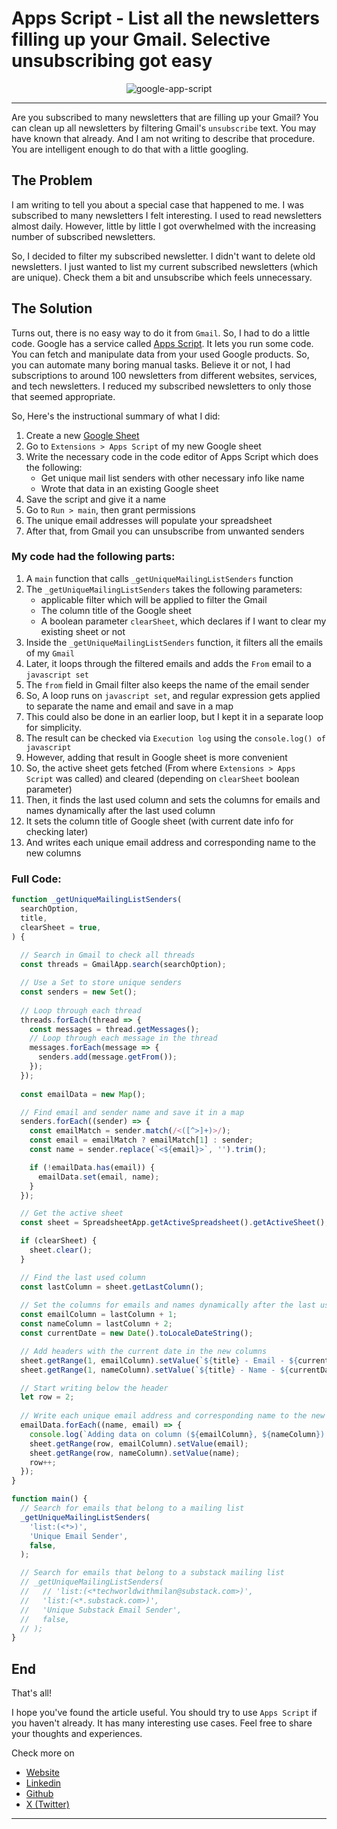 # Apps Script - List all the newsletters filling up your Gmail. Selective unsubscribing got easy

<div align="center">
  <img src="https://developers.google.com/static/apps-script/images/landing-page-hero.svg" alt="google-app-script"/>
</div>

-----

Are you subscribed to many newsletters that are filling up your Gmail? You can clean up all newsletters by filtering Gmail's `unsubscribe` text. You may have known that already. And I am not writing to describe that procedure. You are intelligent enough to do that with a little googling.

## The Problem
I am writing to tell you about a special case that happened to me. I was subscribed to many newsletters I felt interesting. I used to read newsletters almost daily. However, little by little I got overwhelmed with the increasing number of subscribed newsletters.

So, I decided to filter my subscribed newsletter. I didn't want to delete old newsletters. I just wanted to list my current subscribed newsletters (which are unique). Check them a bit and unsubscribe which feels unnecessary.

## The Solution
Turns out, there is no easy way to do it from `Gmail`. So, I had to do a little code. Google has a service called [Apps Script](https://developers.google.com/apps-script). It lets you run some code. You can fetch and manipulate data from your used Google products. So, you can automate many boring manual tasks. Believe it or not, I had subscriptions to around 100 newsletters from different websites, services, and tech newsletters. I reduced my subscribed newsletters to only those that seemed appropriate.

So, Here's the instructional summary of what I did:
1. Create a new [Google Sheet](https://workspace.google.com/products/sheets/)
2. Go to `Extensions > Apps Script` of my new Google sheet
3. Write the necessary code in the code editor of Apps Script which does the following:
   - Get unique mail list senders with other necessary info like name
   - Wrote that data in an existing Google sheet
4. Save the script and give it a name
5. Go to `Run > main`, then grant permissions
6. The unique email addresses will populate your spreadsheet
7. After that, from Gmail you can unsubscribe from unwanted senders

### My code had the following parts:
1.  A `main` function that calls `_getUniqueMailingListSenders` function
2.  The `_getUniqueMailingListSenders` takes the following parameters:
    - applicable filter which will be applied to filter the Gmail
    - The column title of the Google sheet
    - A boolean parameter `clearSheet`, which declares if I want to clear my existing sheet or not
3. Inside the `_getUniqueMailingListSenders` function, it filters all the emails of my `Gmail`
4. Later, it loops through the filtered emails and adds the `From` email to a `javascript set`
5. The `from` field in Gmail filter also keeps the name of the email sender
6. So, A loop runs on `javascript set`, and regular expression gets applied to separate the name and email and save in a map
7. This could also be done in an earlier loop, but I kept it in a separate loop for simplicity.
8. The result can be checked via `Execution log` using the `console.log() of javascript`
9. However, adding that result in Google sheet is more convenient
10. So, the active sheet gets fetched (From where `Extensions > Apps Script` was called) and cleared (depending on `clearSheet` boolean parameter)
11. Then, it finds the last used column and sets the columns for emails and names dynamically after the last used column
12. It sets the column title of Google sheet (with current date info for checking later)
13. And writes each unique email address and corresponding name to the new columns

### Full Code:
```javascript
function _getUniqueMailingListSenders(
  searchOption,
  title,
  clearSheet = true,
) {
  
  // Search in Gmail to check all threads
  const threads = GmailApp.search(searchOption);

  // Use a Set to store unique senders
  const senders = new Set();
  
  // Loop through each thread
  threads.forEach(thread => {
    const messages = thread.getMessages();
    // Loop through each message in the thread
    messages.forEach(message => {
      senders.add(message.getFrom());
    });
  });
  
  const emailData = new Map();

  // Find email and sender name and save it in a map
  senders.forEach((sender) => {
    const emailMatch = sender.match(/<([^>]+)>/);
    const email = emailMatch ? emailMatch[1] : sender;
    const name = sender.replace(`<${email}>`, '').trim();

    if (!emailData.has(email)) {
      emailData.set(email, name);
    }
  });

  // Get the active sheet
  const sheet = SpreadsheetApp.getActiveSpreadsheet().getActiveSheet();

  if (clearSheet) {
    sheet.clear();
  }

  // Find the last used column
  const lastColumn = sheet.getLastColumn();
  
  // Set the columns for emails and names dynamically after the last used column
  const emailColumn = lastColumn + 1;
  const nameColumn = lastColumn + 2;
  const currentDate = new Date().toLocaleDateString();

  // Add headers with the current date in the new columns
  sheet.getRange(1, emailColumn).setValue(`${title} - Email - ${currentDate}`);
  sheet.getRange(1, nameColumn).setValue(`${title} - Name - ${currentDate}`);

  // Start writing below the header
  let row = 2;
  
  // Write each unique email address and corresponding name to the new columns
  emailData.forEach((name, email) => {
    console.log(`Adding data on column (${emailColumn}, ${nameColumn}) and row ${row}: `, {email, name});
    sheet.getRange(row, emailColumn).setValue(email);
    sheet.getRange(row, nameColumn).setValue(name);
    row++;
  });
}

function main() {
  // Search for emails that belong to a mailing list
  _getUniqueMailingListSenders(
    'list:(<*>)',
    'Unique Email Sender',
    false,
  );

  // Search for emails that belong to a substack mailing list
  // _getUniqueMailingListSenders(
  //   // 'list:(<*techworldwithmilan@substack.com>)',
  //   'list:(<*.substack.com>)',
  //   'Unique Substack Email Sender',
  //   false,
  // );
}
```

## End

That's all!

I hope you've found the article useful. You should try to use `Apps Script` if you haven't already. It has many interesting use cases. Feel free to share your thoughts and experiences.

Check more on
- [Website](https://encryptioner.github.io)
- [Linkedin](https://www.linkedin.com/in/mir-mursalin-ankur)
- [Github](https://github.com/Encryptioner)
- [X (Twitter)](https://twitter.com/AnkurMursalin)

-----
